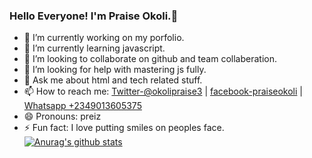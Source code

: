 ### Hello Everyone! I'm Praise Okoli.👋

- 🔭 I’m currently working on my porfolio.
- 🌱 I’m currently learning javascript.
- 👯 I’m looking to collaborate on github and team collaberation.
- 🤔 I’m looking for help with mastering js fully.
- 💬 Ask me about html and tech related stuff.
- 📫 How to reach me: [Twitter-@okolipraise3](https://twitter.com/OkoliPraise3) |
[facebook-praiseokoli](https://www.facebook.com/praise.okoli.54) | 
[Whatsapp +2349013605375](https://wa.me/+2349013605375)
- 😄 Pronouns: preiz
- ⚡ Fun fact: I love putting smiles on peoples face.
[![Anurag's github stats](https://github-readme-stats.vercel.app/api?username=okolipraiz)](https://github.com/anuraghazra/github-readme-stats)
